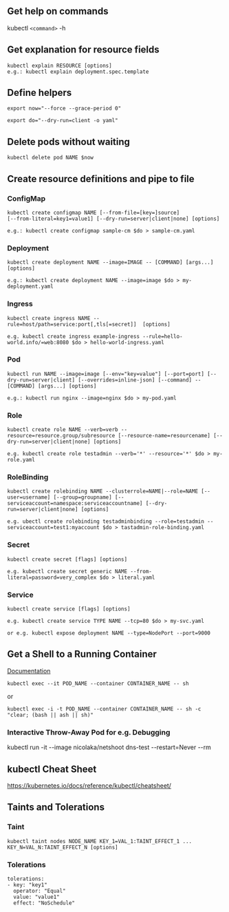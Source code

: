 ## Get help on commands
kubectl `<command>` -h

## Get explanation for resource fields

```
kubectl explain RESOURCE [options]
e.g.: kubectl explain deployment.spec.template
```


## Define helpers
```
export now="--force --grace-period 0"

export do="--dry-run=client -o yaml"
```
## Delete pods without waiting
```
kubectl delete pod NAME $now
```

## Create resource definitions and pipe to file

### ConfigMap
```
kubectl create configmap NAME [--from-file=[key=]source]
[--from-literal=key1=value1] [--dry-run=server|client|none] [options]

e.g.: kubectl create configmap sample-cm $do > sample-cm.yaml
```

### Deployment
```
kubectl create deployment NAME --image=IMAGE -- [COMMAND] [args...] [options]

e.g.: kubectl create deployment NAME --image=image $do > my-deployment.yaml
```

### Ingress
```
kubectl create ingress NAME --rule=host/path=service:port[,tls[=secret]]  [options]

e.g. kubectl create ingress example-ingress --rule=hello-world.info/=web:8080 $do > hello-world-ingress.yaml
```

### Pod
```
kubectl run NAME --image=image [--env="key=value"] [--port=port] [--dry-run=server|client] [--overrides=inline-json] [--command] -- [COMMAND] [args...] [options]

e.g.: kubectl run nginx --image=nginx $do > my-pod.yaml
```

### Role
```
kubectl create role NAME --verb=verb --resource=resource.group/subresource [--resource-name=resourcename] [--dry-run=server|client|none] [options]

e.g. kubectl create role testadmin --verb='*' --resource='*' $do > my-role.yaml
```

### RoleBinding
```
kubectl create rolebinding NAME --clusterrole=NAME|--role=NAME [--user=username] [--group=groupname] [--serviceaccount=namespace:serviceaccountname] [--dry-run=server|client|none] [options]

e.g. ubectl create rolebinding testadminbinding --role=testadmin --serviceaccount=test1:myaccount $do > tastadmin-role-binding.yaml
```

### Secret
```
kubectl create secret [flags] [options]

e.g. kubectl create secret generic NAME --from-literal=password=very_complex $do > literal.yaml
```

### Service
```
kubectl create service [flags] [options]

e.g. kubectl create service TYPE NAME --tcp=80 $do > my-svc.yaml

or e.g. kubectl expose deployment NAME --type=NodePort --port=9000
```

## Get a Shell to a Running Container
[Documentation](https://kubernetes.io/docs/tasks/debug/debug-application/get-shell-running-container/)

```
kubectl exec --it POD_NAME --container CONTAINER_NAME -- sh
```

or

```
kubectl exec -i -t POD_NAME --container CONTAINER_NAME -- sh -c "clear; (bash || ash || sh)"
```

### Interactive Throw-Away Pod for e.g. Debugging
kubectl run -it --image nicolaka/netshoot dns-test --restart=Never --rm

## kubectl Cheat Sheet
https://kubernetes.io/docs/reference/kubectl/cheatsheet/

## Taints and Tolerations

### Taint
```
kubectl taint nodes NODE_NAME KEY_1=VAL_1:TAINT_EFFECT_1 ... KEY_N=VAL_N:TAINT_EFFECT_N [options]
```

### Tolerations
```
tolerations:
- key: "key1"
  operator: "Equal"
  value: "value1"
  effect: "NoSchedule"
```
